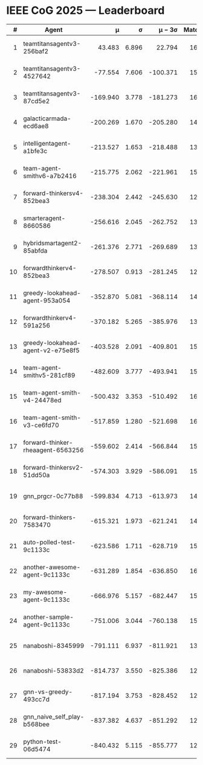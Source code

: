 # IEEE CoG 2025 — Leaderboard

| # | Agent | μ | σ | μ − 3σ | Matches | Updated |
|---:|---|---:|---:|---:|---:|---|
| 1 | teamtitansagentv3-256baf2 | 43.483 | 6.896 | 22.794 | 16116 | 2025-08-23 14:59 |
| 2 | teamtitansagentv3-4527642 | -77.554 | 7.606 | -100.371 | 15470 | 2025-08-23 14:59 |
| 3 | teamtitansagentv3-87cd5e2 | -169.940 | 3.778 | -181.273 | 16846 | 2025-08-23 14:59 |
| 4 | galacticarmada-ecd6ae8 | -200.269 | 1.670 | -205.280 | 14620 | 2025-08-23 14:59 |
| 5 | intelligentagent-a1bfe3c | -213.527 | 1.653 | -218.488 | 13288 | 2025-08-23 14:59 |
| 6 | team-agent-smithv6-a7b2416 | -215.775 | 2.062 | -221.961 | 15720 | 2025-08-23 14:59 |
| 7 | forward-thinkersv4-852bea3 | -238.304 | 2.442 | -245.630 | 12645 | 2025-08-23 14:59 |
| 8 | smarteragent-8660586 | -256.616 | 2.045 | -262.752 | 13565 | 2025-08-23 14:59 |
| 9 | hybridsmartagent2-85abfda | -261.376 | 2.771 | -269.689 | 13672 | 2025-08-23 14:59 |
| 10 | forwardthinkerv4-852bea3 | -278.507 | 0.913 | -281.245 | 12844 | 2025-08-23 14:59 |
| 11 | greedy-lookahead-agent-953a054 | -352.870 | 5.081 | -368.114 | 14930 | 2025-08-23 14:59 |
| 12 | forwardthinkerv4-591a256 | -370.182 | 5.265 | -385.976 | 13020 | 2025-08-23 14:59 |
| 13 | greedy-lookahead-agent-v2-e75e8f5 | -403.528 | 2.091 | -409.801 | 15590 | 2025-08-23 14:59 |
| 14 | team-agent-smithv5-281cf89 | -482.609 | 3.777 | -493.941 | 15520 | 2025-08-23 14:59 |
| 15 | team-agent-smith-v4-24478ed | -500.432 | 3.353 | -510.492 | 16342 | 2025-08-23 14:59 |
| 16 | team-agent-smith-v3-ce6fd70 | -517.859 | 1.280 | -521.698 | 16962 | 2025-08-23 14:59 |
| 17 | forward-thinker-rheaagent-6563256 | -559.602 | 2.414 | -566.844 | 15020 | 2025-08-23 14:59 |
| 18 | forward-thinkersv2-51dd50a | -574.303 | 3.929 | -586.091 | 15520 | 2025-08-23 14:59 |
| 19 | gnn_prgcr-0c77b88 | -599.834 | 4.713 | -613.973 | 14140 | 2025-08-23 14:59 |
| 20 | forward-thinkers-7583470 | -615.321 | 1.973 | -621.241 | 14660 | 2025-08-23 14:59 |
| 21 | auto-polled-test-9c1133c | -623.586 | 1.711 | -628.719 | 15880 | 2025-08-23 14:59 |
| 22 | another-awesome-agent-9c1133c | -631.289 | 1.854 | -636.850 | 16640 | 2025-08-23 14:59 |
| 23 | my-awesome-agent-9c1133c | -666.976 | 5.157 | -682.447 | 15780 | 2025-08-23 14:59 |
| 24 | another-sample-agent-9c1133c | -751.006 | 3.044 | -760.138 | 15640 | 2025-08-23 14:59 |
| 25 | nanaboshi-8345999 | -791.111 | 6.937 | -811.921 | 13330 | 2025-08-23 14:59 |
| 26 | nanaboshi-53833d2 | -814.737 | 3.550 | -825.386 | 12040 | 2025-08-23 14:59 |
| 27 | gnn-vs-greedy-493cc7d | -817.194 | 3.753 | -828.452 | 12780 | 2025-08-23 14:59 |
| 28 | gnn_naive_self_play-b568bee | -837.382 | 4.637 | -851.292 | 12700 | 2025-08-23 14:59 |
| 29 | python-test-06d5474 | -840.432 | 5.115 | -855.777 | 12970 | 2025-08-23 14:59 |
